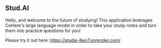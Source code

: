 ## Stud.AI

Hello, and welcome to the future of studying! This application leverages CoHere's large language model in order to take your study notes and turn them into practice questions for you!

Please try it out here: https://studai-8en7.onrender.com/
